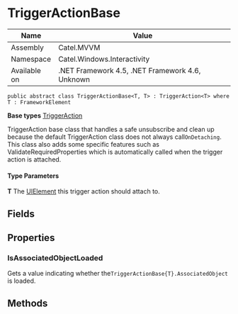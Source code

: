 

# TriggerActionBase

Name|Value
---|---
Assembly|Catel.MVVM
Namespace|Catel.Windows.Interactivity
Available on|.NET Framework 4.5, .NET Framework 4.6, Unknown

```
public abstract class TriggerActionBase<T, T> : TriggerAction<T> where T : FrameworkElement 
```

**Base types**
[TriggerAction]()


TriggerAction base class that handles a safe unsubscribe and clean up because the default TriggerAction class does not always call`OnDetaching`. This class also adds some specific features such as ValidateRequiredProperties which is automatically called when the trigger action is attached.

#### Type Parameters

**T**
The [UIElement](#) this trigger action should attach to.



## Fields

## Properties

### IsAssociatedObjectLoaded

Gets a value indicating whether the`TriggerActionBase{T}.AssociatedObject` is loaded.



## Methods

